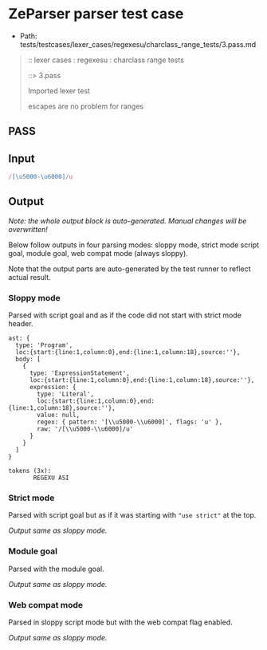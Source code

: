 # ZeParser parser test case

- Path: tests/testcases/lexer_cases/regexesu/charclass_range_tests/3.pass.md

> :: lexer cases : regexesu : charclass range tests
>
> ::> 3.pass
>
> Imported lexer test
>
> escapes are no problem for ranges

## PASS

## Input

`````js
/[\u5000-\u6000]/u
`````

## Output

_Note: the whole output block is auto-generated. Manual changes will be overwritten!_

Below follow outputs in four parsing modes: sloppy mode, strict mode script goal, module goal, web compat mode (always sloppy).

Note that the output parts are auto-generated by the test runner to reflect actual result.

### Sloppy mode

Parsed with script goal and as if the code did not start with strict mode header.

`````
ast: {
  type: 'Program',
  loc:{start:{line:1,column:0},end:{line:1,column:18},source:''},
  body: [
    {
      type: 'ExpressionStatement',
      loc:{start:{line:1,column:0},end:{line:1,column:18},source:''},
      expression: {
        type: 'Literal',
        loc:{start:{line:1,column:0},end:{line:1,column:18},source:''},
        value: null,
        regex: { pattern: '[\\u5000-\\u6000]', flags: 'u' },
        raw: '/[\\u5000-\\u6000]/u'
      }
    }
  ]
}

tokens (3x):
       REGEXU ASI
`````

### Strict mode

Parsed with script goal but as if it was starting with `"use strict"` at the top.

_Output same as sloppy mode._

### Module goal

Parsed with the module goal.

_Output same as sloppy mode._

### Web compat mode

Parsed in sloppy script mode but with the web compat flag enabled.

_Output same as sloppy mode._

